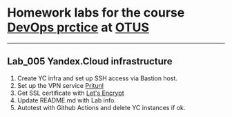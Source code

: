 # Homework labs for the course [DevOps prctice](https://otus.ru/lessons/devops-praktiki-i-instrumenty) at [OTUS](https://otus.ru)
------------------------------------------------------------

## Lab_005 Yandex.Cloud infrastructure
1. Create YC infra and set up SSH access via Bastion host.
2. Set up the VPN service [Pritunl](https://pritunl.com/)
3. Get SSL certificate with [Let's Encrypt](https://letsencrypt.org/)
4. Update README.md with Lab info.
5. Autotest with Github Actions and delete YC instances if ok.

